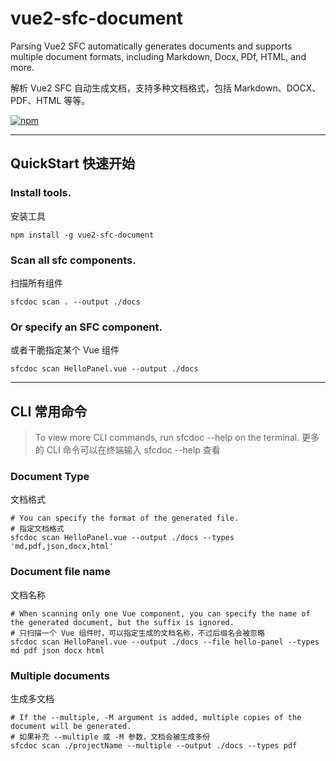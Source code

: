 # vue2-sfc-document

Parsing Vue2 SFC automatically generates documents and supports multiple document formats, including Markdown, Docx,
PDf, HTML, and more.

解析 Vue2 SFC 自动生成文档，支持多种文档格式，包括 Markdown、DOCX、PDF、HTML 等等。

[![npm](https://img.shields.io/npm/v/vue2-sfc-document.svg)](https://www.npmjs.com/package/vue2-sfc-document)

---

## QuickStart 快速开始

### Install tools.

安装工具

```shell
npm install -g vue2-sfc-document
```

### Scan all sfc components.

扫描所有组件

```shell
sfcdoc scan . --output ./docs
```

### Or specify an SFC component.

或者干脆指定某个 Vue 组件

```shell
sfcdoc scan HelloPanel.vue --output ./docs
```

---

## CLI 常用命令

> To view more CLI commands, run sfcdoc --help on the terminal. 更多的 CLI 命令可以在终端输入 sfcdoc --help 查看

### Document Type

文档格式

```shell
# You can specify the format of the generated file.
# 指定文档格式
sfcdoc scan HelloPanel.vue --output ./docs --types 'md,pdf,json,docx,html'
```

### Document file name

文档名称

```shell
# When scanning only one Vue component, you can specify the name of the generated document, but the suffix is ignored.
# 只扫描一个 Vue 组件时，可以指定生成的文档名称，不过后缀名会被忽略
sfcdoc scan HelloPanel.vue --output ./docs --file hello-panel --types md pdf json docx html
```

### Multiple documents

生成多文档

```shell
# If the --multiple, -M argument is added, multiple copies of the document will be generated.
# 如果补充 --multiple 或 -M 参数，文档会被生成多份
sfcdoc scan ./projectName --multiple --output ./docs --types pdf
```








